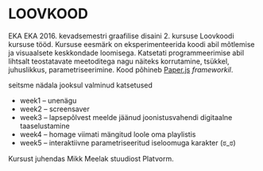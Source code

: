 # LOOVKOOD

EKA EKA 2016. kevadsemestri graafilise disaini 2. kursuse Loovkoodi kursuse tööd. Kursuse eesmärk on eksperimenteerida koodi abil mõtlemise ja visuaalsete keskkondade loomisega. Katsetati programmeerimise abil lihtsalt teostatavate meetoditega nagu näiteks korrutamine, tsükkel, juhuslikkus, parametriseerimine. Kood põhineb [Paper.js](http://paperjs.org/) *frameworkil*.

seitsme nädala jooksul valminud katsetused
+ week1 – unenägu
+ week2 – screensaver
+ week3 – lapsepõlvest meelde jäänud joonistusvahendi digitaalne taaselustamine
+ week4 – homage viimati mängitud loole oma playlistis
+ week5 – interaktiivne parametriseeritud iseloomuga karakter (ಠ_ಠ)

Kursust juhendas Mikk Meelak stuudiost Platvorm.